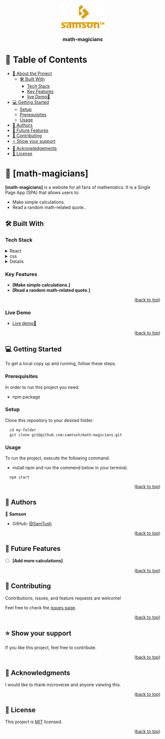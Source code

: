 <a name="readme-top"></a>

<div align="center">
  <img src="/src/logo-orange.png" alt="logo" width="140"  height="auto" />
  <br/>

  <h3><b>math-magicians</b></h3>

</div>

# 📗 Table of Contents

- [📖 About the Project](#about-project)
  - [🛠 Built With](#built-with)
    - [Tech Stack](#tech-stack)
    - [Key Features](#key-features)
    - [live Demo🚀](#live-demo)
- [💻 Getting Started](#getting-started)
  - [Setup](#setup)
  - [Prerequisites](#prerequisites)
  - [Usage](#usage)
- [👥 Authors](#authors)
- [🔭 Future Features](#future-features)
- [🤝 Contributing](#contributing)
- [⭐️ Show your support](#support)
- [🙏 Acknowledgements](#acknowledgements)
- [📝 License](#license)

# 📖 [math-magicians] <a name="about-project"></a>

**[math-magicians]** is a website for all fans of mathematics. It is a Single Page App (SPA) that allows users to:

- Make simple calculations.
- Read a random math-related quote.. 

## 🛠 Built With <a name="built-with"></a>

### Tech Stack <a name="tech-stack"></a>

<details>
  <summary>React</summary>
  <ul>
    <li><a href="https://reactjs.org/">react.js</a></li>
  </ul>
</details>

<details>
  <summary>css</summary>
  <ul>
    <li><a href="https://developer.mozilla.org/en-US/docs/Web/CSS">CSS</li>
  </ul>
</details>

<details>
<summary>Webpack is used to bundle all the modules together.</summary>
  <ul>
    <li><a href="https://webpack.js.org">Webpack</a></li>
  </ul>
</details>

### Key Features <a name="key-features"></a>

- **[Make simple calculations.]**
- **[Read a random math-related quote.]**

<p align="right">(<a href="#readme-top">back to top</a>)</p>

### Live Demo <a name="live-demo"></a>

- [Live demo🚀](https://math-magician-e7lc.onrender.com)

<p align="right">(<a href="#readme-top">back to top</a>)</p>

## 💻 Getting Started <a name="getting-started"></a>

To get a local copy up and running, follow these steps.

### Prerequisites

In order to run this project you need:

- npm package

### Setup

Clone this repository to your desired folder:
```
  cd my-folder
  git clone git@github.com:samtush/math-magicians.git
```

### Usage

To run the project, execute the following command:

- install npm and run the commend below in your terminal.

```
  npm start
```


<p align="right">(<a href="#readme-top">back to top</a>)</p>


## 👥 Authors <a name="authors"></a>

👤 **Samson**

- GitHub: [@SamTush](https://github.com/samtush)

<p align="right">(<a href="#readme-top">back to top</a>)</p>


## 🔭 Future Features <a name="future-features"></a>


- [ ] **[Add more calculations]**

<p align="right">(<a href="#readme-top">back to top</a>)</p>


## 🤝 Contributing <a name="contributing"></a>

Contributions, issues, and feature requests are welcome!

Feel free to check the [issues page](https://github.com/SamTush/math-magicians/issues).

<p align="right">(<a href="#readme-top">back to top</a>)</p>


## ⭐️ Show your support <a name="support"></a>

If you like this project, feel free to contribute.

<p align="right">(<a href="#readme-top">back to top</a>)</p>


## 🙏 Acknowledgments <a name="acknowledgements"></a>

I would like to thank microverse and anyone viewing this.

<p align="right">(<a href="#readme-top">back to top</a>)</p>


## 📝 License <a name="license"></a>

This project is [MIT](./LICENSE) licensed.

<p align="right">(<a href="#readme-top">back to top</a>)</p>

